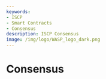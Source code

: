 ```yaml
---
keywords:
- ISCP
- Smart Contracts
- Consensus
description: ISCP Consensus
image: /img/logo/WASP_logo_dark.png
---
```

# Consensus
